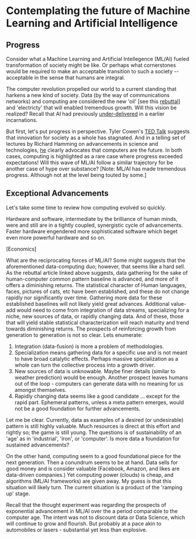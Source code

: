 <!--
.. title: Machine Learning Society
.. slug: ml-society
.. date: 2019-02-10 17:30:48 UTC
.. tags: 
.. category: 
.. link: 
.. description: 
.. type: text
.. has_math: True
-->
# Contemplating the future of Machine Learning and Artificial Intelligence

## Progress

Consider what a Machine Learning and Artificial Intellegence (ML/AI) fueled transformation of society might be like. Or perhaps what cornerstones would be required to make an acceptable transition to such a society -- acceptable in the sense that humans are integral.

The computer revolution propelled our world to a current standing that harkens a new kind of society. Data (by the way of communications networks) and computing are considered the new 'oil' \[see this [rebuttal](https://venturebeat.com/2019/02/10/data-is-not-the-new-oil/)\]
and 'electricty' that will enabled tremendous growth. Will this vision be realized? Recall that AI had previously [under-delivered](https://en.wikipedia.org/wiki/AI_winter) in a earlier incarnations.

But first, let's put progress in perspective. Tyler Cowen's [TED Talk](https://www.youtube.com/watch?v=_93CXTt2K7c) suggests that innovation for society as a whole has stagnated. And in a telling set of lectures by Richard Hamming on advancements in science and technologies, [he](https://www.youtube.com/watch?v=AD4b-52jtos) clearly advocates that computers are the future. In both cases, computing is highlighted as a rare case where progress exceeded expectations! Will this wave of ML/AI follow a similar trajectory for be another case of hype over substance? [Note: ML/AI has made tremendous progress. Although not at the level being touted by some.]

## Exceptional Advancements

Let's take some time to review how computing evolved so quickly.

Hardware and software, intermediate by the brilliance of human minds, were and still are in a tightly coupled, synergistic cycle of advancements. Faster hardware engendered more sophisticated software which beget even more powerful hardware and so on.

[Economics]

What are the reciprocating forces of ML/AI? Some might suggests that the aforementioned data-computing duo; however, that seems like a hard sell. As the rebuttal article linked above suggests, data gathering for the sake of human-computer common pattern baseline is advanced, and more of it offers a diminishing returns. The statistical character of Human languages, faces, pictures of cats, etc have been established, and these do not change rapidly nor significantly over time. Gathering more data for these established baselines will not likely yield great advances. Additional value-add would need to come from integration of data streams, specializing for a niche, new sources of data, or rapidly changing data. And of these, those that will yield stable statistical characterization will reach maturity and trend towards diminishing returns. The prospects of reinforcing growth from generation to generation is not so clear. Lets enumerate:

1. Integration (data-fusion) is more a problem of methodologies.
2. Specialization means gathering data for a specific use and is not meant to have broad catalytic effects. Perhaps massive specialization as a whole can turn the collective process into a growth driver.
3. New sources of data is unknowable. Maybe finer details (similar to weather prediction) would be enough. Another prospect leaves humans out of the loop - computers can generate data with no meaning for us amongst themselves.
4. Rapidly changing data seems like a good candidate ... except for the rapid part. Ephemeral patterns, unless a meta pattern emerges, would not be a good foundation for further advancements.

Let me be clear. Currently, data as examples of a desired (or undesirable) pattern is still highly valuable. Much resources is direct at this effort and rightly so; the game is still young. The questions is of sustainability of an 'age' as in 'industrial', 'iron', or 'computer'. Is more data a foundation for sustained advancements?

On the other hand, computing seem to a good foundational piece for the next generation. Then a conundrum seems to be at hand. Data sells for good money and is consider valuable (Facebook, Amazon, and likes are data-driven companies.) Yet computing power (clouds) is cheap, and algorithms (ML/AI frameworks) are given away. My guess is that this situation will likely turn. The current situation is a product of the 'ramping up' stage.

Recall that the thought experiment was regarding the prospects of exponential advancement in ML/AI over the a period comparable to the computer age. The intent was not to discount data or Data Science, which will continue to grow and flourish. But probably at a pace akin to automobiles or lasers - substantial yet less than explosive.

<!-- Ironically, besides computing, human brain power, does seem to be a key ingredient. Hence, the mad scramble for human capital with the right expertise seems appropriate. -->
